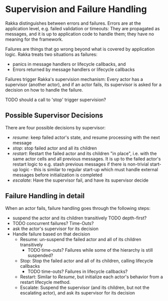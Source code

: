 # Supervision and Failure Handling

Rakka distinguishes between errors and failures. Errors are at the application level, e.g. failed
validation or timeouts: They are propagated as messages, and it is up to application code to handle
them; they have no meaning for the framework.

Failures are things that go wrong beyond what is covered by application logic. Rakka treats two
situations as failures: 
* panics in message handlers or lifecycle callbacks, and
* Errors returned by message handlers or lifecycle callbacks

Failures trigger Rakka's supervision mechanism: Every actor has a supervisor (another actor), and if
an actor fails, its supervisor is asked for a decision on how to handle the failure.

TODO should a call to 'stop' trigger supervision?

## Possible Supervisor Decisions

There are four possible decisions by supervisor:

* *resume*: keep failed actor's state, and resume processing with the next message
* *stop*: stop failed actor and all its children
* *restart*: Restart the failed actor and its children "in place", i.e. with the same
               actor cells and all previous messages. It is up to the failed actor's restart logic to
               e.g. stash previous messages if there is non-trivial start-up logic - this is similar
               to regular start-up which must handle external messages before initialization is completed
* *escalate*: Have the supervisor fail, and have its supervisor decide

## Failure Handling in detail

When an actor fails, failure handling goes through the following steps:

* suspend the actor and its children transitively TODO depth-first?
* TODO concurrent failures? Time-Outs?
* ask the actor's supervisor for its decision
* Handle failure based on that decision
  * Resume: un-suspend the failed actor and all of its children transitively
    * TODO time-outs? Failures while some of the hierarchy is still suspended?
  * Stop: Stop the failed actor and all of its children, calling lifecycle callbacks
    * TODO time-outs? Failures in lifecycle callbacks?
  * Restart: Similar to *Resume*, but initialize each actor's behavior from a restart lifecycle method.
  * Escalate: Suspend the supervisor (and its children, but not the escalating actor), and ask its
        supervisor for its decision
